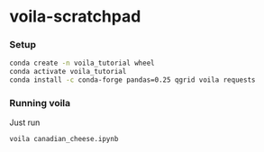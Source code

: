 # voila-scratchpad

### Setup

```bash
conda create -n voila_tutorial wheel
conda activate voila_tutorial
conda install -c conda-forge pandas=0.25 qgrid voila requests
```

### Running voila

Just run

```
voila canadian_cheese.ipynb
```
